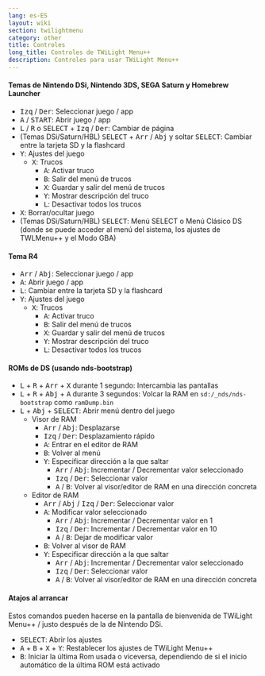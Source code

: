 ```yaml
---
lang: es-ES
layout: wiki
section: twilightmenu
category: other
title: Controles
long_title: Controles de TWiLight Menu++
description: Controles para usar TWiLight Menu++
---
```


#### Temas de Nintendo DSi, Nintendo 3DS, SEGA Saturn y Homebrew Launcher
- <kbd>Izq</kbd> / <kbd>Der</kbd>: Seleccionar juego / app
- <kbd class="face">A</kbd> / <kbd>START</kbd>: Abrir juego / app
- <kbd class="l">L</kbd> / <kbd class="r">R</kbd> o <kbd>SELECT</kbd> + <kbd>Izq</kbd> / <kbd>Der</kbd>: Cambiar de página
- (Temas DSi/Saturn/HBL) <kbd>SELECT</kbd> + <kbd>Arr</kbd> / <kbd>Abj</kbd> y soltar <kbd>SELECT</kbd>: Cambiar entre la tarjeta SD y la flashcard
- <kbd class="face">Y</kbd>: Ajustes del juego
   - <kbd class="face">X</kbd>: Trucos
      - <kbd class="face">A</kbd>: Activar truco
      - <kbd class="face">B</kbd>: Salir del menú de trucos
      - <kbd class="face">X</kbd>: Guardar y salir del menú de trucos
      - <kbd class="face">Y</kbd>: Mostrar descripción del truco
      - <kbd class="l">L</kbd>: Desactivar todos los trucos
- <kbd class="face">X</kbd>: Borrar/ocultar juego
- (Temas DSi/Saturn/HBL) <kbd>SELECT</kbd>: Menú SELECT o Menú Clásico DS (donde se puede acceder al menú del sistema, los ajustes de TWLMenu++ y el Modo GBA)

#### Tema R4
- <kbd>Arr</kbd> / <kbd>Abj</kbd>: Seleccionar juego / app
- <kbd class="face">A</kbd>: Abrir juego / app
- <kbd class="l">L</kbd>: Cambiar entre la tarjeta SD y la flashcard
- <kbd class="face">Y</kbd>: Ajustes del juego
   - <kbd class="face">X</kbd>: Trucos
      - <kbd class="face">A</kbd>: Activar truco
      - <kbd class="face">B</kbd>: Salir del menú de trucos
      - <kbd class="face">X</kbd>: Guardar y salir del menú de trucos
      - <kbd class="face">Y</kbd>: Mostrar descripción del truco
      - <kbd class="l">L</kbd>: Desactivar todos los trucos

#### ROMs de DS (usando nds-bootstrap)
- <kbd class="l">L</kbd> + <kbd class="r">R</kbd> + <kbd>Arr</kbd> + <kbd class="face">X</kbd> durante 1 segundo: Intercambia las pantallas
- <kbd class="l">L</kbd> + <kbd class="r">R</kbd> + <kbd>Abj</kbd> + <kbd class="face">A</kbd> durante 3 segundos: Volcar la RAM en `sd:/_nds/nds-bootstrap` como `ramDump.bin`
- <kbd class="l">L</kbd> + <kbd>Abj</kbd> + <kbd>SELECT</kbd>: Abrir menú dentro del juego
   - Visor de RAM
      - <kbd>Arr</kbd> / <kbd>Abj</kbd>: Desplazarse
      - <kbd>Izq</kbd> / <kbd>Der</kbd>: Desplazamiento rápido
      - <kbd class="face">A</kbd>: Entrar en el editor de RAM
      - <kbd class="face">B</kbd>: Volver al menú
      - <kbd class="face">Y</kbd>: Especificar dirección a la que saltar
        - <kbd>Arr</kbd> / <kbd>Abj</kbd>: Incrementar / Decrementar valor seleccionado
        - <kbd>Izq</kbd> / <kbd>Der</kbd>: Seleccionar valor
        - <kbd class="face">A</kbd> / <kbd class="face">B</kbd>: Volver al visor/editor de RAM en una dirección concreta
   - Editor de RAM
      - <kbd>Arr</kbd> / <kbd>Abj</kbd> / <kbd>Izq</kbd> / <kbd>Der</kbd>: Seleccionar valor
      - <kbd class="face">A</kbd>: Modificar valor seleccionado
         - <kbd>Arr</kbd> / <kbd>Abj</kbd>: Incrementar / Decrementar valor en 1
         - <kbd>Izq</kbd> / <kbd>Der</kbd>: Incrementar / Decrementar valor en 10
         - <kbd class="face">A</kbd> / <kbd class="face">B</kbd>: Dejar de modificar valor
      - <kbd class="face">B</kbd>: Volver al visor de RAM
      - <kbd class="face">Y</kbd>: Especificar dirección a la que saltar
        - <kbd>Arr</kbd> / <kbd>Abj</kbd>: Incrementar / Decrementar valor seleccionado
        - <kbd>Izq</kbd> / <kbd>Der</kbd>: Seleccionar valor
        - <kbd class="face">A</kbd> / <kbd class="face">B</kbd>: Volver al visor/editor de RAM en una dirección concreta

#### Atajos al arrancar
Estos comandos pueden hacerse en la pantalla de bienvenida de TWiLight Menu++ / justo después de la de Nintendo DSi.

- <kbd>SELECT</kbd>: Abrir los ajustes
- <kbd class="face">A</kbd> + <kbd class="face">B</kbd> + <kbd class="face">X</kbd> + <kbd class="face">Y</kbd>: Restablecer los ajustes de TWiLight Menu++
- <kbd class="face">B</kbd>: Iniciar la última Rom usada o viceversa, dependiendo de si el inicio automático de la última ROM está activado
